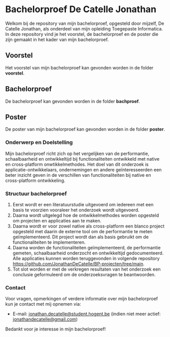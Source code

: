 # Bachelorproef De Catelle Jonathan
Welkom bij de repository van mijn bachelorproef, opgesteld door mijzelf, De Catelle Jonathan, als onderdeel van mijn opleiding Toegepaste Informatica. In deze repository vind je het voorstel, de bachelorproef en de poster die zijn gemaakt in het kader van mijn bachelorproef.

## Voorstel
Het voorstel van mijn bachelorproef kan gevonden worden in de folder **voorstel**.

## Bachelorproef
De bachelorproef kan gevonden worden in de folder **bachproef**.

## Poster
De poster van mijn bachelorproef kan gevonden worden in de folder **poster**.

### Onderwerp en Doelstelling
Mijn bachelorproef richt zich op het vergelijken van de performantie, schaalbaarheid en ontwikkeltijd bij functionaliteiten ontwikkeld met native en cross-platform onwtikkelmethodes. Het doel van dit onderzoek is applicatie-ontwikkelaars, ondernemingen en andere geïnteresseerden een beter inzicht geven in de verschillen van functionaliteiten bij native en cross-platform ontwikkeling.

### Structuur bachelorproef
1. Eerst wordt er een literatuurstudie uitgevoerd om iedereen met een basis te voorzien vooraleer het onderzoek wordt uitgevoerd.
2. Daarna wordt uitgelegd hoe de ontwikkelmethodes worden opgesteld om projecten en applicaties aan te maken.
3. Daarna wordt er voor zowel native als cross-platform een blanco project opgesteld met daarin de externe tool om de performantie te meten geïmplementeerd. Dit project wordt dan als basis gebruikt om de functionaliteiten te implementeren.
4. Daarna worden de functionaliteiten geïmplementeerd, de performantie gemeten, schaalbaarheid onderzocht en ontwikkeltijd gedocumenteerd. Alle applicaties kunnen worden teruggevonden in volgende repository https://github.com/JonathanDeCatelle/BP-projecten/tree/main.
5. Tot slot worden er met de verkregen resultaten van het onderzoek een conclusie geformuleerd om de onderzoeksvragen te beantwoorden.

### Contact
Voor vragen, opmerkingen of verdere informatie over mijn bachelorproef kun je contact met mij opnemen via:
- E-mail: jonathan.decatelle@student.hogent.be (indien niet meer actief: jonathandecatelle@gmail.com)

Bedankt voor je interesse in mijn bachelorproef!
